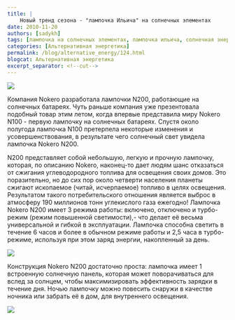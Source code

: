 ```yaml
---
title: |
    Новый тренд сезона - "лампочка Ильича" на солнечных элементах
date: 2010-11-20
authors: [sadykh]
tags: [лампочка на солнечных элементах, лампочка ильича, солнечная энергия, nokero n200, n100, освещения дома]
categories: [Альтернативная энергетика]
permalink: /blog/alternative_energy/124.html
blogcat: Альтернативная энергетика
excerpt_separator: <!--cut-->
---
```



![](http://itw66.ru/uploads/images/00/00/05/2010/11/20/cdbbfe.jpg)


Компания Nokero разработала лампочки N200, работающие на солнечных батареях. Чуть раньше компания уже презентовала подобный товар этим летом, когда впервые представила миру Nokero N100 - первую лампочку на солнечных батареях. Спустя около полугода лампочка N100 претерпела некоторые изменения и усовершенствования, в результате чего солнечный свет увидела лампочка Nokero N200.


<!--cut-->


N200 представляет собой небольшую, легкую и прочную лампочку, которая, по описанию Nokero, наконец-то дает людям шанс отказаться от сжигания углеводородного топлива для освещения своих домов. Это поразительно, но до сих пор около четверти населения планеты сжигают ископаемое (читай, исчерпаемое) топливо в целях освещения. Результатом такого потребительского отношения является выброс в атмосферу 190 миллионов тонн углекислого газа ежегодно!
Лампочка Nokero N200 имеет 3 режима работы: включено, отключено и турбо-режим (режим повышенной светимости),- что делает её весьма универсальной и гибкой в эксплуатации. Лампочка способна светить в течение 6 часов и более в обычном режиме работы и 2,5 часа в турбо-режиме, используя при этом заряд энергии, накопленный за день.


![](http://itw66.ru/uploads/images/00/00/05/2010/11/20/24bdb1.jpg)


Конструкция Nokero N200 достаточно проста: лампочка имеет 1 встроенную солнечную панель, которая может поворачиваться для вслед за солнцем, чтобы максимизировать эффективность зарядки в течение дня. Ночью лампочку можно повесить снаружи в качестве ночника или забрать её в дом, для внутреннего освещения.  


![](http://itw66.ru/uploads/images/00/00/05/2010/11/20/fcf5b0.jpg)

